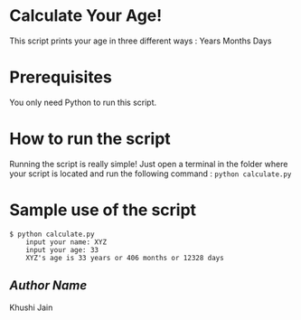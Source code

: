 # Calculate Your Age!
This script prints your age in three different ways :
Years
Months
Days
# Prerequisites
You only need Python to run this script.
# How to run the script
Running the script is really simple! Just open a terminal in the folder where your script is located and run the following command :
`python calculate.py`
# Sample use of the script
```
$ python calculate.py 
    input your name: XYZ
    input your age: 33 
    XYZ's age is 33 years or 406 months or 12328 days
```
## *Author Name*
Khushi Jain

